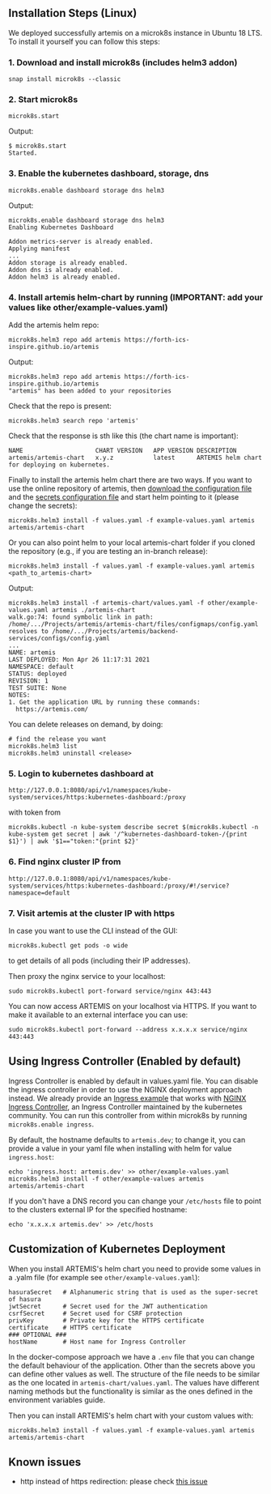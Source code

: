 ## Installation Steps (Linux)

We deployed successfully artemis on a microk8s instance in Ubuntu 18 LTS. To install it yourself you can follow this steps:

### 1. Download and install microk8s (includes helm3 addon)
```
snap install microk8s --classic
```

### 2. Start microk8s
```
microk8s.start
```
Output:
```
$ microk8s.start
Started.
```

### 3. Enable the kubernetes dashboard, storage, dns
```
microk8s.enable dashboard storage dns helm3
```
Output:
```
microk8s.enable dashboard storage dns helm3
Enabling Kubernetes Dashboard

Addon metrics-server is already enabled.
Applying manifest
...
Addon storage is already enabled.
Addon dns is already enabled.
Addon helm3 is already enabled.
```

### 4. Install artemis helm-chart by running (**IMPORTANT**: add your values like other/example-values.yaml)
Add the artemis helm repo:
```
microk8s.helm3 repo add artemis https://forth-ics-inspire.github.io/artemis
```
Output:
```
microk8s.helm3 repo add artemis https://forth-ics-inspire.github.io/artemis
"artemis" has been added to your repositories
```
Check that the repo is present:
```
microk8s.helm3 search repo 'artemis'
```
Check that the response is sth like this (the chart name is important):
```
NAME                 	CHART VERSION	APP VERSION	DESCRIPTION
artemis/artemis-chart	x.y.z        	latest     	ARTEMIS helm chart for deploying on kubernetes.
```
Finally to install the artemis helm chart there are two ways. If you want to use the online repository of artemis, then [download the configuration file](https://raw.githubusercontent.com/FORTH-ICS-INSPIRE/artemis/master/artemis-chart/values.yaml) and the [secrets configuration file](https://raw.githubusercontent.com/FORTH-ICS-INSPIRE/artemis/master/other/example-values.yaml) and start helm pointing to it (please change the secrets):
```
microk8s.helm3 install -f values.yaml -f example-values.yaml artemis artemis/artemis-chart
```
Or you can also point helm to your local artemis-chart folder if you cloned the repository (e.g., if you are testing an in-branch release):
```
microk8s.helm3 install -f values.yaml -f example-values.yaml artemis <path_to_artemis-chart>
```
Output:
```
microk8s.helm3 install -f artemis-chart/values.yaml -f other/example-values.yaml artemis ./artemis-chart
walk.go:74: found symbolic link in path: /home/.../Projects/artemis/artemis-chart/files/configmaps/config.yaml resolves to /home/.../Projects/artemis/backend-services/configs/config.yaml
...
NAME: artemis
LAST DEPLOYED: Mon Apr 26 11:17:31 2021
NAMESPACE: default
STATUS: deployed
REVISION: 1
TEST SUITE: None
NOTES:
1. Get the application URL by running these commands:
  https://artemis.com/
```
You can delete releases on demand, by doing:
```
# find the release you want
microk8s.helm3 list
microk8s.helm3 uninstall <release>
```
### 5. Login to kubernetes dashboard at
```
http://127.0.0.1:8080/api/v1/namespaces/kube-system/services/https:kubernetes-dashboard:/proxy
```
with token from
```
microk8s.kubectl -n kube-system describe secret $(microk8s.kubectl -n kube-system get secret | awk '/^kubernetes-dashboard-token-/{print $1}') | awk '$1=="token:"{print $2}'
```
### 6. Find nginx cluster IP from
```
http://127.0.0.1:8080/api/v1/namespaces/kube-system/services/https:kubernetes-dashboard:/proxy/#!/service?namespace=default
```
### 7. Visit artemis at the cluster IP with https

In case you want to use the CLI instead of the GUI:
```
microk8s.kubectl get pods -o wide
```
to get details of all pods (including their IP addresses).

Then proxy the nginx service to your localhost:
```
sudo microk8s.kubectl port-forward service/nginx 443:443
```

You can now access ARTEMIS on your localhost via HTTPS. If you want to make it available to an external interface you can use:
```
sudo microk8s.kubectl port-forward --address x.x.x.x service/nginx 443:443
```

## Using Ingress Controller (Enabled by default)

Ingress Controller is enabled by default in values.yaml file. You can disable the ingress controller in order to use the NGINX deployment approach instead. We already provide an [Ingress example](https://github.com/FORTH-ICS-INSPIRE/artemis/blob/master/artemis-chart/templates/ingresses.yaml) that works with [NGINX Ingress Controller](https://github.com/kubernetes/ingress-nginx), an Ingress Controller maintained by the kubernetes community. You can run this controller from within microk8s by running `microk8s.enable ingress`.

By default, the hostname defaults to `artemis.dev`; to change it, you can provide a value in your yaml file when installing with helm for value `ingress.host`:
```
echo 'ingress.host: artemis.dev' >> other/example-values.yaml
microk8s.helm3 install -f other/example-values artemis artemis/artemis-chart
```

If you don't have a DNS record you can change your `/etc/hosts` file to point to the clusters external IP for the specified hostname:
```
echo 'x.x.x.x artemis.dev' >> /etc/hosts
```

## Customization of Kubernetes Deployment

When you install ARTEMIS's helm chart you need to provide some values in a .yalm file (for example see `other/example-values.yaml`):

```
hasuraSecret   # Alphanumeric string that is used as the super-secret of hasura
jwtSecret      # Secret used for the JWT authentication
csrfSecret     # Secret used for CSRF protection
privKey        # Private key for the HTTPS certificate
certificate    # HTTPS certificate
### OPTIONAL ###
hostName       # Host name for Ingress Controller
```
In the docker-compose approach we have a `.env` file that you can change the default behaviour of the application. Other than the secrets above you can define other values as well. The structure of the file needs to be similar as the one located in `artemis-chart/values.yaml`. The values have different naming methods but the functionality is similar as the ones defined in the environment variables guide.

Then you can install ARTEMIS's helm chart with your custom values with:
```
microk8s.helm3 install -f values.yaml -f example-values.yaml artemis artemis/artemis-chart
```

## Known issues
* http instead of https redirection: please check [this issue](https://github.com/FORTH-ICS-INSPIRE/artemis/issues/200)
